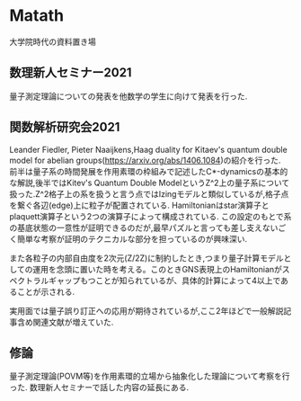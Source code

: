 # Matath
大学院時代の資料置き場

## 数理新人セミナー2021
量子測定理論についての発表を他数学の学生に向けて発表を行った.

## 関数解析研究会2021
Leander Fiedler, Pieter Naaijkens,Haag duality for Kitaev's quantum double model for abelian groups(https://arxiv.org/abs/1406.1084)の紹介を行った.  
前半は量子系の時間発展を作用素環の枠組みで記述したC*-dynamicsの基本的な解説,後半ではKitev's Quantum Double ModelというZ^2上の量子系について扱った.Z^2格子上の系を扱うと言う点ではIzingモデルと類似しているが,格子点を繋ぐ各辺(edge)上に粒子が配置されている.
Hamiltonianはstar演算子とplaquett演算子という2つの演算子によって構成されている.
この設定のもとで系の基底状態の一意性が証明できるのだが,最早パズルと言っても差し支えないごく簡単な考察が証明のテクニカルな部分を担っているのが興味深い.

また各粒子の内部自由度を2次元(Z/2Z)に制約したとき,つまり量子計算モデルとしての運用を念頭に置いた時を考える。このときGNS表現上のHamiltonianがスペクトラルギャップもつことが知られているが、具体的計算によって4以上であることが示される.

実用面では量子誤り訂正への応用が期待されているが,ここ2年ほどで一般解説記事含め関連文献が増えていた.

## 修論
量子測定理論(POVM等)を作用素環的立場から抽象化した理論について考察を行った.
数理新人セミナーで話した内容の延長にある.
